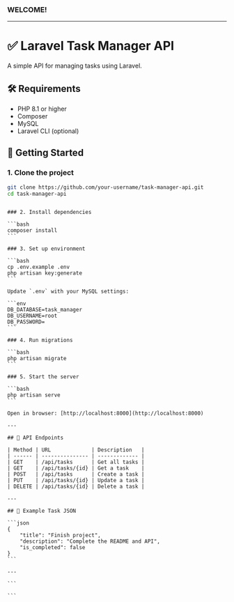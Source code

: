 ### WELCOME!

---

# ✅ Laravel Task Manager API

A simple API for managing tasks using Laravel.

## 🛠 Requirements

-   PHP 8.1 or higher
-   Composer
-   MySQL
-   Laravel CLI (optional)

## 🚀 Getting Started

### 1. Clone the project

```bash
git clone https://github.com/your-username/task-manager-api.git
cd task-manager-api
```

````

### 2. Install dependencies

```bash
composer install
```

### 3. Set up environment

```bash
cp .env.example .env
php artisan key:generate
```

Update `.env` with your MySQL settings:

```env
DB_DATABASE=task_manager
DB_USERNAME=root
DB_PASSWORD=
```

### 4. Run migrations

```bash
php artisan migrate
```

### 5. Start the server

```bash
php artisan serve
```

Open in browser: [http://localhost:8000](http://localhost:8000)

---

## 📡 API Endpoints

| Method | URL             | Description   |
| ------ | --------------- | ------------- |
| GET    | /api/tasks      | Get all tasks |
| GET    | /api/tasks/{id} | Get a task    |
| POST   | /api/tasks      | Create a task |
| PUT    | /api/tasks/{id} | Update a task |
| DELETE | /api/tasks/{id} | Delete a task |

---

## 📌 Example Task JSON

```json
{
    "title": "Finish project",
    "description": "Complete the README and API",
    "is_completed": false
}
```

---

```

```
````
